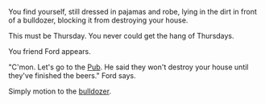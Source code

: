 You find yourself, still dressed in pajamas and robe, lying in the dirt in
front of a bulldozer, blocking it from destroying your house.

This must be Thursday. You never could get the hang of Thursdays.

You friend Ford appears.

"C'mon. Let's go to the [Pub](../ford-prefect/ford-prefect.md). He said they
won't destroy your house until they've finished the beers." Ford says.

Simply motion to the [bulldozer](../../marshmallow.md).

